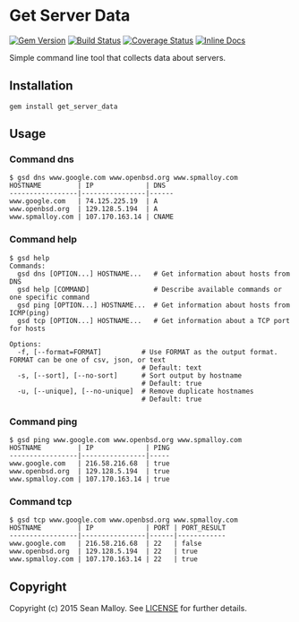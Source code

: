 Get Server Data
===============
[![Gem Version](https://badge.fury.io/rb/get_server_data.svg)](https://badge.fury.io/rb/get_server_data)
[![Build Status](https://travis-ci.com/seanmalloy/get-server-data.svg?branch=master)](https://travis-ci.com/seanmalloy/get-server-data)
[![Coverage Status](https://coveralls.io/repos/seanmalloy/get-server-data/badge.svg)](https://coveralls.io/r/seanmalloy/get-server-data)
[![Inline Docs](http://inch-ci.org/github/seanmalloy/get-server-data.png?branch=master)](http://inch-ci.org/github/seanmalloy/get-server-data)

Simple command line tool that collects data about servers.

## Installation
```
gem install get_server_data
```

## Usage

### Command dns
```
$ gsd dns www.google.com www.openbsd.org www.spmalloy.com
HOSTNAME         | IP             | DNS
-----------------|----------------|------
www.google.com   | 74.125.225.19  | A
www.openbsd.org  | 129.128.5.194  | A
www.spmalloy.com | 107.170.163.14 | CNAME
```

###  Command help
```
$ gsd help
Commands:
  gsd dns [OPTION...] HOSTNAME...   # Get information about hosts from DNS
  gsd help [COMMAND]                # Describe available commands or one specific command
  gsd ping [OPTION...] HOSTNAME...  # Get information about hosts from ICMP(ping)
  gsd tcp [OPTION...] HOSTNAME...   # Get information about a TCP port for hosts

Options:
  -f, [--format=FORMAT]          # Use FORMAT as the output format. FORMAT can be one of csv, json, or text
                                 # Default: text
  -s, [--sort], [--no-sort]      # Sort output by hostname
                                 # Default: true
  -u, [--unique], [--no-unique]  # Remove duplicate hostnames
                                 # Default: true
```

### Command ping
```
$ gsd ping www.google.com www.openbsd.org www.spmalloy.com
HOSTNAME         | IP             | PING
-----------------|----------------|-----
www.google.com   | 216.58.216.68  | true
www.openbsd.org  | 129.128.5.194  | true
www.spmalloy.com | 107.170.163.14 | true
```

### Command tcp
```
$ gsd tcp www.google.com www.openbsd.org www.spmalloy.com
HOSTNAME         | IP             | PORT | PORT_RESULT
-----------------|----------------|------|------------
www.google.com   | 216.58.216.68  | 22   | false
www.openbsd.org  | 129.128.5.194  | 22   | true
www.spmalloy.com | 107.170.163.14 | 22   | true
```

## Copyright
Copyright (c) 2015 Sean Malloy. See [LICENSE](LICENSE.md) for further details.

